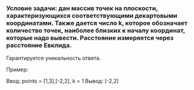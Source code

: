 ### Условие задачи: дан массив точек на плоскости, характеризующихся соответствующими декартовыми координатами. Также дается число k, которое обозначает количество точек, наиболее близких к началу координат, которые надо вывести. Расстояние измеряется через расстояние Евклида.

Гарантируется уникальность ответа.

Пример:

Ввод:  points = [1,3],[-2,2], k = 1
Вывод:  [-2,2]
